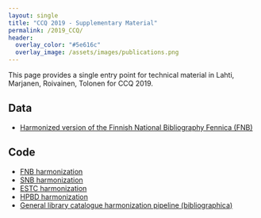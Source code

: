 ```yaml
---
layout: single
title: "CCQ 2019 - Supplementary Material"
permalink: /2019_CCQ/
header:
  overlay_color: "#5e616c"
  overlay_image: /assets/images/publications.png
---
```



This page provides a single entry point for technical material in Lahti, Marjanen, Roivainen, Tolonen for CCQ 2019. 

## Data

- [Harmonized version of the Finnish National Bibliography Fennica (FNB)]()

## Code

- [FNB harmonization <i class="fa fa-link"></i>](https://github.com/COMHIS/fennica)
- [SNB harmonization <i class="fa fa-link"></i>](https://github.com/COMHIS/kungliga)
- [ESTC harmonization <i class="fa fa-link"></i>](https://github.com/COMHIS/estc)
- [HPBD harmonization <i class="fa fa-link"></i>](https://github.com/COMHIS/cerl)
- [General library catalogue harmonization pipeline (bibliographica) <i class="fa fa-link"></i>](https://github.com/COMHIS/bibliographica)





